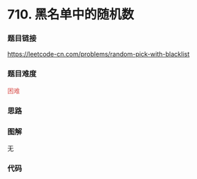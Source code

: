 # 710. 黑名单中的随机数

### 题目链接

https://leetcode-cn.com/problems/random-pick-with-blacklist

### 题目难度

<font color=#D9534F>困难</font>

### 思路



### 图解

无

### 代码

```python
```